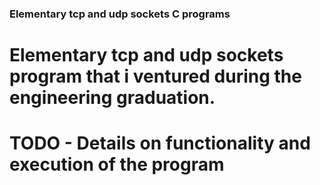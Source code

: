 ### Elementary tcp and udp sockets C programs

# Elementary tcp and udp sockets program that i ventured during the engineering graduation.
# TODO - Details on functionality and execution of the program
